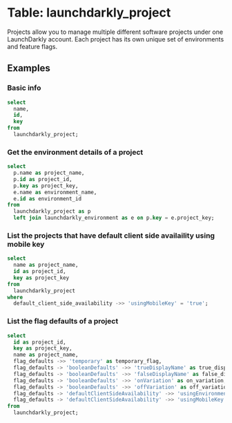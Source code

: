# Table: launchdarkly_project

Projects allow you to manage multiple different software projects under one LaunchDarkly account. Each project has its own unique set of environments and feature flags.

## Examples

### Basic info

```sql
select
  name,
  id,
  key
from
  launchdarkly_project;
```

### Get the environment details of a project

```sql
select
  p.name as project_name,
  p.id as project_id,
  p.key as project_key,
  e.name as environment_name,
  e.id as environment_id
from
  launchdarkly_project as p
  left join launchdarkly_environment as e on p.key = e.project_key;
```

### List the projects that have default client side availaility using mobile key

```sql
select
  name as project_name,
  id as project_id,
  key as project_key
from
  launchdarkly_project
where
  default_client_side_availability ->> 'usingMobileKey' = 'true';
```

### List the flag defaults of a project

```sql
select
  id as project_id,
  key as project_key,
  name as project_name,
  flag_defaults ->> 'temporary' as temporary_flag,
  flag_defaults -> 'booleanDefaults' ->> 'trueDisplayName' as true_display_name,
  flag_defaults -> 'booleanDefaults' ->> 'falseDisplayName' as false_display_name,
  flag_defaults -> 'booleanDefaults' ->> 'onVariation' as on_variation,
  flag_defaults -> 'booleanDefaults' ->> 'offVariation' as off_variation,
  flag_defaults -> 'defaultClientSideAvailability' ->> 'usingEnvironmentId' as client_side_availability_using_environment_id,
  flag_defaults -> 'defaultClientSideAvailability' ->> 'usingMobileKey' as client_side_availability_using_mobile_key
from
  launchdarkly_project;
```